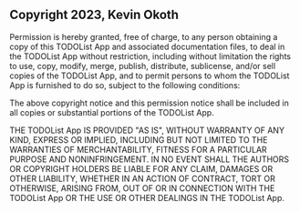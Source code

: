 ## Copyright 2023, Kevin Okoth

Permission is hereby granted, free of charge, to any person obtaining a copy of this TODOList App and associated documentation files, to deal in the TODOList App without restriction, including without limitation the rights to use, copy, modify, merge, publish, distribute, sublicense, and/or sell copies of the TODOList App, and to permit persons to whom the TODOList App is furnished to do so, subject to the following conditions:

The above copyright notice and this permission notice shall be included in all copies or substantial portions of the TODOList App.

THE TODOList App IS PROVIDED "AS IS", WITHOUT WARRANTY OF ANY KIND, EXPRESS OR IMPLIED, INCLUDING BUT NOT LIMITED TO THE WARRANTIES OF MERCHANTABILITY, FITNESS FOR A PARTICULAR PURPOSE AND NONINFRINGEMENT. IN NO EVENT SHALL THE AUTHORS OR COPYRIGHT HOLDERS BE LIABLE FOR ANY CLAIM, DAMAGES OR OTHER LIABILITY, WHETHER IN AN ACTION OF CONTRACT, TORT OR OTHERWISE, ARISING FROM, OUT OF OR IN CONNECTION WITH THE TODOList App OR THE USE OR OTHER DEALINGS IN THE TODOList App.
